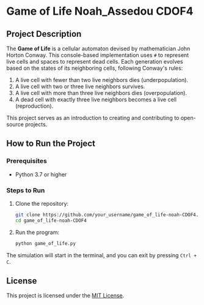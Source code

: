 # Game of Life Noah_Assedou CDOF4

## Project Description
The **Game of Life** is a cellular automaton devised by mathematician John Horton Conway. This console-based implementation uses `#` to represent live cells and spaces to represent dead cells. Each generation evolves based on the states of its neighboring cells, following Conway's rules:

1. A live cell with fewer than two live neighbors dies (underpopulation).
2. A live cell with two or three live neighbors survives.
3. A live cell with more than three live neighbors dies (overpopulation).
4. A dead cell with exactly three live neighbors becomes a live cell (reproduction).

This project serves as an introduction to creating and contributing to open-source projects.

## How to Run the Project

### Prerequisites
- Python 3.7 or higher

### Steps to Run
1. Clone the repository:
   ```bash
   git clone https://github.com/your_username/game_of_life-noah-CDOF4.git
   cd game_of_life-noah-CDOF4
   ```
2. Run the program:
   ```bash
   python game_of_life.py
   ```

The simulation will start in the terminal, and you can exit by pressing `Ctrl + C`.

## License
This project is licensed under the [MIT License](LICENSE).
